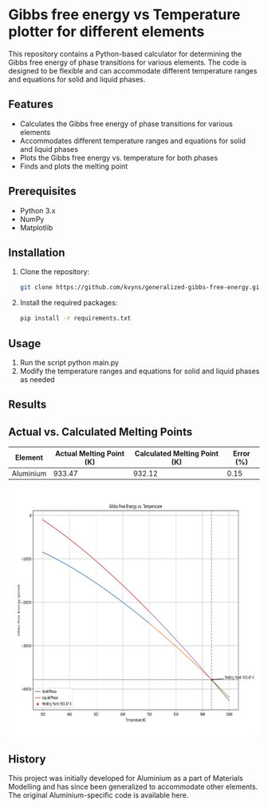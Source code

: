 # Gibbs free energy vs Temperature plotter for different elements

This repository contains a Python-based calculator for determining the Gibbs free energy of phase transitions for various elements. The code is designed to be flexible and can accommodate different temperature ranges and equations for solid and liquid phases.

## Features

- Calculates the Gibbs free energy of phase transitions for various elements
- Accommodates different temperature ranges and equations for solid and liquid phases
- Plots the Gibbs free energy vs. temperature for both phases
- Finds and plots the melting point

## Prerequisites

- Python 3.x
- NumPy
- Matplotlib

## Installation

1. Clone the repository:
   ```bash
   git clone https://github.com/kvyns/generalized-gibbs-free-energy.git
   ```
2. Install the required packages:
   ```bash
   pip install -r requirements.txt
   ```

## Usage

1. Run the script python main.py
2. Modify the temperature ranges and equations for solid and liquid phases as needed

## Results
 Actual vs. Calculated Melting Points
 --------------------------------------
| Element |	Actual Melting Point (K) |	Calculated Melting Point (K) | Error (%) |
| ------- | ------------------------ | ---------------------------- | --------- |
| Aluminium |	933.47 |	932.12 |	0.15 |

<p align="center">
  <img src="Calculated.png" height="500px" width="auto"/>
</p>

## History
This project was initially developed for Aluminium as a part of Materials Modelling and has since been generalized to accommodate other elements. The original Aluminium-specific code is available here.
